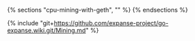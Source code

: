 {% sections "cpu-mining-with-geth", "" %}
{% endsections %}

{% include "git+https://github.com/expanse-project/go-expanse.wiki.git/Mining.md" %}